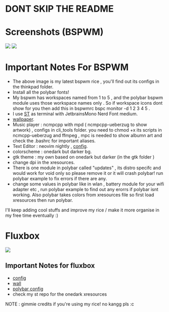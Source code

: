 # DONT SKIP THE README 
# Screenshots (BSPWM)

<img src = "https://raw.githubusercontent.com/siduck/dotfiles/master/rice%20flex/neovim-rice.png">
<img src = "https://cdn.discordapp.com/attachments/610012460828852229/853933487295299584/unknown.png">

# Important Notes For BSPWM 

- The above image is my latest bspwm rice , you'll find out its configs in the thinkpad folder.
- Install all the polybar fonts!
- My bspwm has workspaces named from 1 to 5 , and the polybar bspwm module uses those workspace names only . So if workspace icons dont show for you then add this    in bspwmrc  bspc monitor -d 1 2 3 4 5  . 
- I use [ST](https://github.com/siduck/st)  as terminal with JetbrainsMono Nerd Font medium.
- [wallpaper](https://github.com/siduck/dotfiles/blob/master/wall/sniper.jpg).
- Music player : ncmpcpp with mpd ( ncmpcpp-ueberzug to show artwork) , configs in cli_tools folder. you need to chmod +x its scripts in ncmcpp-ueberzug and ffmpeg , mpc is needed to show albumn art and check the .bashrc for important aliases. 
- Text Editor : neovim nightly , [config](https://github.com/siduck/neovim-dots).
- colorscheme : onedark but darker bg.
- gtk theme : my own based on onedark but darker (in the gtk folder )
- change dpi in the xresources.
- There is one module in polybar called "updates" , its distro specifc and would work for void only so please remove it or it will crash polybar! run polybar example to fix errors if there are any.
- change some values in polybar like in wlan , battery module for your wifi adapter etc , run polybar example to find out any erorrs if polybar isnt working. Also polybar takes colors from xresources file so first load xresources then run polybar.

I'll keep adding cool stuffs and improve my rice / make it more organise in my free time eventually :)

# Fluxbox

<img src="https://chadpaste.com/f/frjdliwmwr.png">

## Important Notes for fluxbox

- [config](https://github.com/siduck/dotfiles/tree/master/stackingWms/fluxbox/.fluxbox)
- [wall](https://raw.githubusercontent.com/siduck/dotfiles/master/wall/clean.png)
- [polybar config](https://github.com/siduck/dotfiles/tree/master/bars/poly/fluxbox)
- check my st repo for the onedark xresources

NOTE : gimmie credits if you're using my rice! no kangg pls :c 

